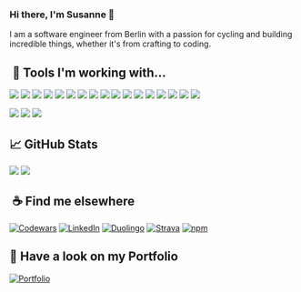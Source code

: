 ### Hi there, I'm Susanne 👋

I am a software engineer from Berlin with a passion for cycling and building incredible things, whether it's from crafting to coding.

##  🔨 Tools I'm working with...

![](https://img.shields.io/badge/Vite-informational?style=flat&logo=Vite&logoColor=ColorName&color=black)
![](https://img.shields.io/badge/React.js-informational?style=flat&logo=React&logoColor=ColorName&color=black)
![](https://img.shields.io/badge/JavaScript-informational?style=flat&logo=JavaScript&logoColor=ColorName&color=black)
![](https://img.shields.io/badge/TypeScript-informational?style=flat&logo=TypeScript&logoColor=ColorName&color=black)
![](https://img.shields.io/badge/MongoDB-informational?style=flat&logo=MongoDB&logoColor=ColorName&color=black)
![](https://img.shields.io/badge/Express-informational?style=flat&logo=Express&logoColor=ColorName&color=black)
![](https://img.shields.io/badge/HTML5-informational?style=flat&logo=HTML5&logoColor=ColorName&color=black)
![](https://img.shields.io/badge/CSS3-informational?style=flat&logo=CSS3&logoColor=ColorName&color=black)
![](https://img.shields.io/badge/SASS-informational?style=flat&logo=SASS&logoColor=ColorName&color=black)
![](https://img.shields.io/badge/Axios-informational?style=flat&logo=Axios&logoColor=ColorName&color=black)
![](https://img.shields.io/badge/Figma-informational?style=flat&logo=Figma&logoColor=ColorName&color=black)
![](https://img.shields.io/badge/npm-informational?style=flat&logo=npm&logoColor=ColorName&color=black)
![](<https://img.shields.io/badge/PostgreSQL(Neon)-informational?style=flat&logo=PostgreSQL&logoColor=ColorName&color=black>)
![](https://img.shields.io/badge/Drizzle-informational?style=flat&logo=Drizzle&logoColor=ColorName&color=black)
![](https://img.shields.io/badge/Hono-informational?style=flat&logo=Hono&logoColor=ColorName&color=black)
![](https://img.shields.io/badge/Cloudinary-informational?style=flat&logo=Cloudinary&logoColor=ColorName&color=black)
![](https://img.shields.io/badge/python-informational?style=flat&logo=python&logoColor=ColorName&color=black)

![](https://img.shields.io/badge/TailwindCSS-informational?style=flat&logo=Tailwindcss&logoColor=ColorName&color=black)
![](https://img.shields.io/badge/Swift-informational?style=flat&logo=Swift&logoColor=ColorName&color=black)
![](https://img.shields.io/badge/Wordpress-informational?style=flat&logo=Wordpress&logoColor=ColorName&color=black)

## 📈 GitHub Stats

![](http://github-profile-summary-cards.vercel.app/api/cards/stats?username=justArale&theme=react) ![](http://github-profile-summary-cards.vercel.app/api/cards/repos-per-language?username=justArale&theme=react)

##  ☕️ Find me elsewhere

[![Codewars](https://www.codewars.com/users/justArale/badges/micro)](https://www.codewars.com/users/justArale)
[![LinkedIn](https://img.shields.io/badge/LinkedIn-informational?style=flat&logo=LinkedIn&logoColor=ColorName&color=black)](https://www.linkedin.com/in/s-kuechler-fullstack-dev/)
[![Duolingo](https://img.shields.io/badge/Duolingo-informational?style=flat&logo=Duolingo&logoColor=ColorName&color=black)](https://www.duolingo.com/profile/JustArale)
[![Strava](https://img.shields.io/badge/Strava-informational?style=flat&logo=Strava&logoColor=ColorName&color=black)](https://www.strava.com/athletes/69940846)
[![npm](https://img.shields.io/badge/npm-informational?style=flat&logo=npm&logoColor=ColorName&color=black)](https://www.npmjs.com/~just1arale)

## 🚀 Have a look on my Portfolio

[![Portfolio](https://arale-portfolio.netlify.app/icons/icon.svg)](https://arale-portfolio.netlify.app)

<!--
**justArale/justArale** is a ✨ _special_ ✨ repository because its `README.md` (this file) appears on your GitHub profile.

Here are some ideas to get you started:

- 🔭 I’m currently working on ...
- 🌱 I’m currently learning ...
- 👯 I’m looking to collaborate on ...
- 🤔 I’m looking for help with ...
- 💬 Ask me about ...
- 📫 How to reach me: ...
- 😄 Pronouns: ...
- ⚡ Fun fact: ...
-->
